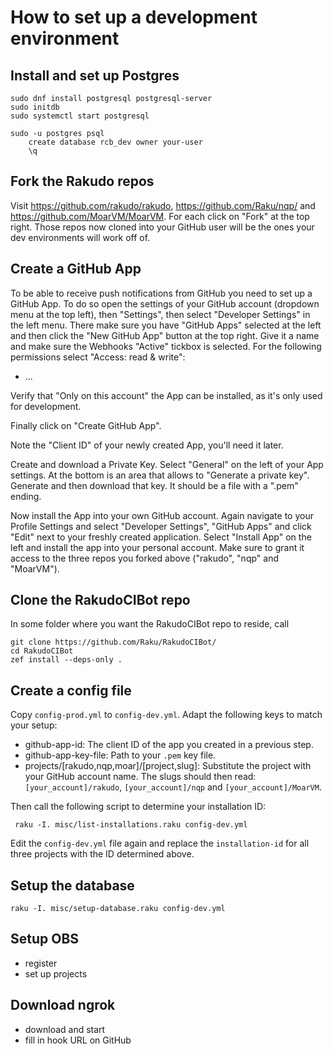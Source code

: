 How to set up a development environment
=======================================

Install and set up Postgres
---------------------------

    sudo dnf install postgresql postgresql-server
    sudo initdb
    sudo systemctl start postgresql

    sudo -u postgres psql
        create database rcb_dev owner your-user
        \q


Fork the Rakudo repos
---------------------

Visit <https://github.com/rakudo/rakudo>, <https://github.com/Raku/nqp/> and <https://github.com/MoarVM/MoarVM>. For each click on "Fork" at the top right. Those repos now cloned into your GitHub user will be the ones your dev environments will work off of.


Create a GitHub App
-------------------

To be able to receive push notifications from GitHub you need to set up a GitHub App. To do so open the settings of your GitHub account (dropdown menu at the top left), then "Settings", then select "Developer Settings" in the left menu. There make sure you have "GitHub Apps" selected at the left and then click the "New GitHub App" button at the top right. Give it a name and make sure the Webhooks "Active" tickbox is selected. For the following permissions select "Access: read & write":

- ...

Verify that "Only on this account" the App can be installed, as it's only used for development.

Finally click on "Create GitHub App".

Note the "Client ID" of your newly created App, you'll need it later.

Create and download a Private Key. Select "General" on the left of your App settings. At the bottom is an area that allows to "Generate a private key". Generate and then download that key. It should be a file with a ".pem" ending.

Now install the App into your own GitHub account. Again navigate to your Profile Settings and select "Developer Settings", "GitHub Apps" and click "Edit" next to your freshly created application. Select "Install App" on the left and install the app into your personal account. Make sure to grant it access to the three repos you forked above ("rakudo", "nqp" and "MoarVM").


Clone the RakudoCIBot repo
------------------------

In some folder where you want the RakudoCIBot repo to reside, call

    git clone https://github.com/Raku/RakudoCIBot/
    cd RakudoCIBot
    zef install --deps-only .


Create a config file
--------------------

Copy `config-prod.yml` to `config-dev.yml`. Adapt the following keys to match your setup:

- github-app-id: The client ID of the app you created in a previous step.
- github-app-key-file: Path to your `.pem` key file.
- projects/[rakudo,nqp,moar]/[project,slug]: Substitute the project with your GitHub account name. The slugs should then read: `[your_account]/rakudo`, `[your_account]/nqp` and `[your_account]/MoarVM`.

Then call the following script to determine your installation ID:

     raku -I. misc/list-installations.raku config-dev.yml

Edit the `config-dev.yml` file again and replace the `installation-id` for all three projects with the ID determined above.


Setup the database
------------------

    raku -I. misc/setup-database.raku config-dev.yml


Setup OBS
---------

- register
- set up projects


Download ngrok
--------------

- download and start
- fill in hook URL on GitHub

